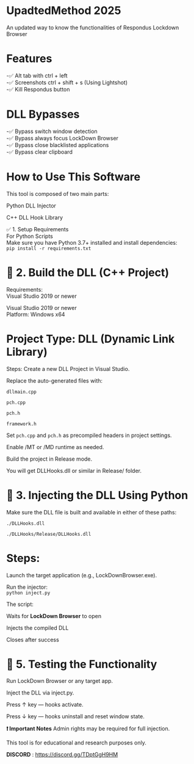 # UpadtedMethod 2025
An updated way to know the functionalities of Respondus Lockdown Browser 

# Features
-✅ Alt tab with ctrl + left  
-✅ Screenshots ctrl + shift + s (Using Lightshot)  
-✅ Kill Respondus button  

# DLL Bypasses
-✅ Bypass switch window detection  
-✅ Bypass always focus LockDown Browser  
-✅ Bypass close blacklisted applications  
-✅ Bypass clear clipboard

 # How to Use This Software
 This tool is composed of two main parts:  

Python DLL Injector  

C++ DLL Hook Library  

✅ 1. Setup Requirements  
For Python Scripts  
Make sure you have Python 3.7+ installed and install dependencies:  
`pip install -r requirements.txt`  

# 🧩 2. Build the DLL (C++ Project)  
Requirements:  
Visual Studio 2019 or newer  

Visual Studio 2019 or newer  
Platform: Windows x64  

# Project Type: DLL (Dynamic Link Library)

Steps:
Create a new DLL Project in Visual Studio.  

Replace the auto-generated files with:  

`dllmain.cpp`  

`pch.cpp`  

`pch.h`  

`framework.h`  

Set `pch.cpp` and `pch.h` as precompiled headers in project settings.  

Enable /MT or /MD runtime as needed.  

Build the project in Release mode.  

You will get DLLHooks.dll or similar in Release/ folder.  

# 💉 3. Injecting the DLL Using Python  
Make sure the DLL file is built and available in either of these paths:  

`./DLLHooks.dll`  

`./DLLHooks/Release/DLLHooks.dll`  

# Steps:
Launch the target application (e.g., LockDownBrowser.exe).  

Run the injector:  
`python inject.py`  

The script:  

Waits for **LockDown Browser** to open  

Injects the compiled DLL  

Closes after success  

# 🧪 5. Testing the Functionality
Run LockDown Browser or any target app.  

Inject the DLL via inject.py.  

Press ↑ key — hooks activate.  

Press ↓ key — hooks uninstall and reset window state.  

**❗ Important Notes**
Admin rights may be required for full injection.  

This tool is for educational and research purposes only.  

**DISCORD** : https://discord.gg/TDptGgH9HM   




